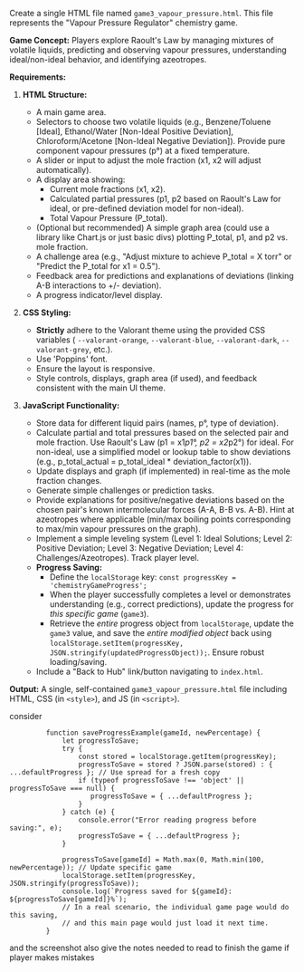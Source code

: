 Create a single HTML file named `game3_vapour_pressure.html`. This file represents the "Vapour Pressure Regulator" chemistry game.

**Game Concept:** Players explore Raoult's Law by managing mixtures of volatile liquids, predicting and observing vapour pressures, understanding ideal/non-ideal behavior, and identifying azeotropes.

**Requirements:**

1.  **HTML Structure:**
    *   A main game area.
    *   Selectors to choose two volatile liquids (e.g., Benzene/Toluene [Ideal], Ethanol/Water [Non-Ideal Positive Deviation], Chloroform/Acetone [Non-Ideal Negative Deviation]). Provide pure component vapour pressures (p°) at a fixed temperature.
    *   A slider or input to adjust the mole fraction (x1, x2 will adjust automatically).
    *   A display area showing:
        *   Current mole fractions (x1, x2).
        *   Calculated partial pressures (p1, p2 based on Raoult's Law for ideal, or pre-defined deviation model for non-ideal).
        *   Total Vapour Pressure (P_total).
    *   (Optional but recommended) A simple graph area (could use a library like Chart.js or just basic divs) plotting P_total, p1, and p2 vs. mole fraction.
    *   A challenge area (e.g., "Adjust mixture to achieve P_total = X torr" or "Predict the P_total for x1 = 0.5").
    *   Feedback area for predictions and explanations of deviations (linking A-B interactions to +/- deviation).
    *   A progress indicator/level display.

2.  **CSS Styling:**
    *   **Strictly** adhere to the Valorant theme using the provided CSS variables ( `--valorant-orange`, `--valorant-blue`, `--valorant-dark`, `--valorant-grey`, etc.).
    *   Use 'Poppins' font.
    *   Ensure the layout is responsive.
    *   Style controls, displays, graph area (if used), and feedback consistent with the main UI theme.

3.  **JavaScript Functionality:**
    *   Store data for different liquid pairs (names, p°, type of deviation).
    *   Calculate partial and total pressures based on the selected pair and mole fraction. Use Raoult's Law (p1 = x1*p1°, p2 = x2*p2°) for ideal. For non-ideal, use a simplified model or lookup table to show deviations (e.g., p_total_actual = p_total_ideal * deviation_factor(x1)).
    *   Update displays and graph (if implemented) in real-time as the mole fraction changes.
    *   Generate simple challenges or prediction tasks.
    *   Provide explanations for positive/negative deviations based on the chosen pair's known intermolecular forces (A-A, B-B vs. A-B). Hint at azeotropes where applicable (min/max boiling points corresponding to max/min vapour pressures on the graph).
    *   Implement a simple leveling system (Level 1: Ideal Solutions; Level 2: Positive Deviation; Level 3: Negative Deviation; Level 4: Challenges/Azeotropes). Track player level.
    *   **Progress Saving:**
        *   Define the `localStorage` key: `const progressKey = 'chemistryGameProgress';`
        *   When the player successfully completes a level or demonstrates understanding (e.g., correct predictions), update the progress for *this specific game* (`game3`).
        *   Retrieve the *entire* progress object from `localStorage`, update the `game3` value, and save the *entire modified object* back using `localStorage.setItem(progressKey, JSON.stringify(updatedProgressObject));`. Ensure robust loading/saving.
    *   Include a "Back to Hub" link/button navigating to `index.html`.

**Output:** A single, self-contained `game3_vapour_pressure.html` file including HTML, CSS (in `<style>`), and JS (in `<script>`).

consider 

             function saveProgressExample(gameId, newPercentage) {
                 let progressToSave;
                 try {
                     const stored = localStorage.getItem(progressKey);
                     progressToSave = stored ? JSON.parse(stored) : { ...defaultProgress }; // Use spread for a fresh copy
                     if (typeof progressToSave !== 'object' || progressToSave === null) {
                        progressToSave = { ...defaultProgress };
                     }
                 } catch (e) {
                     console.error("Error reading progress before saving:", e);
                     progressToSave = { ...defaultProgress };
                 }

                 progressToSave[gameId] = Math.max(0, Math.min(100, newPercentage)); // Update specific game
                 localStorage.setItem(progressKey, JSON.stringify(progressToSave));
                 console.log(`Progress saved for ${gameId}: ${progressToSave[gameId]}%`);
                 // In a real scenario, the individual game page would do this saving,
                 // and this main page would just load it next time.
             }


and the screenshot
also give the notes needed to read to finish the game if player makes mistakes